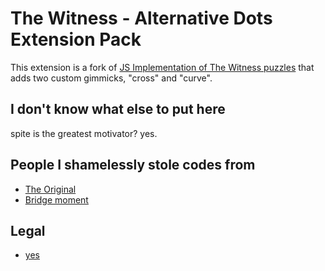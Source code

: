 # The Witness - Alternative Dots Extension Pack
This extension is a fork of [JS Implementation of The Witness puzzles](https://github.com/jbzdarkid/witness-puzzles) that adds two custom gimmicks, "cross" and "curve".

## I don't know what else to put here
spite is the greatest motivator? yes.

## People I shamelessly stole codes from
- [The Original](https://github.com/jbzdarkid/witness-puzzles)
- [Bridge moment](https://github.com/Seren-35/witness-playground)

## Legal
- [yes](/LICENSE.md)